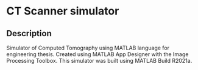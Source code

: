 # CT Scanner simulator

## Description
Simulator of Computed Tomography using MATLAB language for engineering thesis. Created using MATLAB App Designer with the Image Processing Toolbox. This simulator was built using MATLAB Build R2021a.